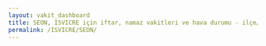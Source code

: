 ```yaml
---
layout: vakit_dashboard
title: SEON, ISVICRE için iftar, namaz vakitleri ve hava durumu - ilçe/eyalet seç
permalink: /ISVICRE/SEON/
---
```


<script type="text/javascript">
  var GLOBAL_COUNTRY = 'ISVICRE';
  var GLOBAL_CITY = 'SEON';
  var GLOBAL_STATE = '';
  var lat = 72;
  var lon = 21;
</script>
